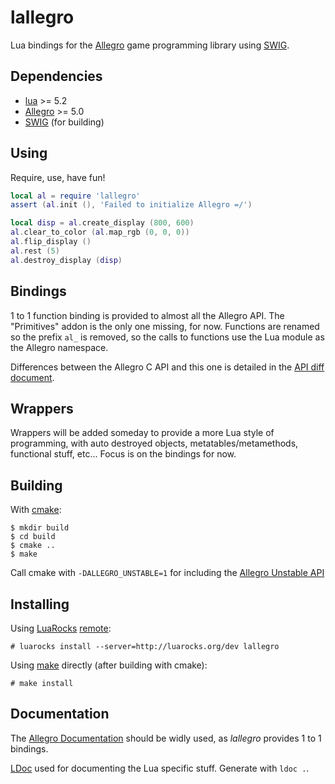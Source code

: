 lallegro
========
Lua bindings for the [Allegro](http://liballeg.org/) game programming library
using [SWIG](http://swig.org/). 


Dependencies
------------
- [lua](http://www.lua.org/) >= 5.2
- [Allegro](http://liballeg.org/) >= 5.0
- [SWIG](http://swig.org/) (for building)


Using
-----
Require, use, have fun!

```lua
local al = require 'lallegro'
assert (al.init (), 'Failed to initialize Allegro =/')

local disp = al.create_display (800, 600)
al.clear_to_color (al.map_rgb (0, 0, 0))
al.flip_display ()
al.rest (5)
al.destroy_display (disp)
```


Bindings
--------
1 to 1 function binding is provided to almost all the Allegro API. The
"Primitives" addon is the only one missing, for now. Functions are renamed so
the prefix `al_` is removed, so the calls to functions use the Lua module as
the Allegro namespace.

Differences between the Allegro C API and this one is detailed in the
[API diff document](apidiff.md).


Wrappers
--------
Wrappers will be added someday to provide a more Lua style of programming, with
auto destroyed objects, metatables/metamethods, functional stuff, etc...
Focus is on the bindings for now.


Building
--------
With [cmake](https://cmake.org/):

    $ mkdir build
	$ cd build
	$ cmake ..
	$ make

Call cmake with `-DALLEGRO_UNSTABLE=1` for including the [Allegro Unstable
API](http://liballeg.org/a5docs/trunk/getting_started.html#unstable-api)


Installing
----------
Using [LuaRocks](https://luarocks.org/)
[remote](https://luarocks.org/modules/gilzoide/lallegro):

    # luarocks install --server=http://luarocks.org/dev lallegro

Using [make](https://www.gnu.org/software/make/) directly (after building with
cmake):

    # make install


Documentation
-------------
The [Allegro Documentation](http://liballeg.org/a5docs/trunk/index.html) should
be widly used, as _lallegro_ provides 1 to 1 bindings.

[LDoc](https://github.com/stevedonovan/LDoc) used for documenting the Lua
specific stuff. Generate with `ldoc .`.
